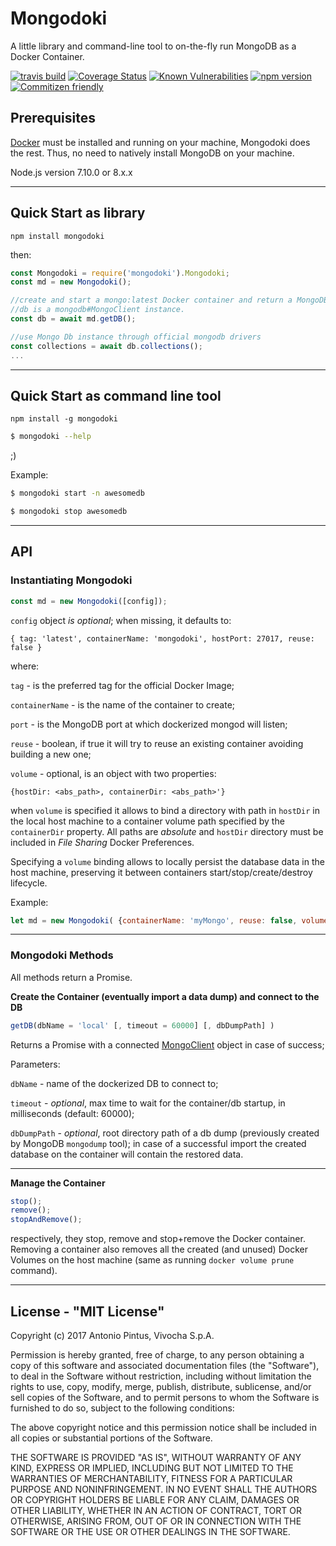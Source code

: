 # Mongodoki

A little library and command-line tool to on-the-fly run MongoDB as a Docker Container.



[![travis build](https://img.shields.io/travis/vivocha/mongodoki.svg)](https://travis-ci.org/vivocha/mongodoki)
[![Coverage Status](https://coveralls.io/repos/github/vivocha/mongodoki/badge.svg?branch=master)](https://coveralls.io/github/vivocha/mongodoki?branch=master)
[![Known Vulnerabilities](https://snyk.io/test/github/vivocha/mongodoki/badge.svg)](https://snyk.io/test/github/vivocha/mongodoki)
[![npm version](https://img.shields.io/npm/v/mongodoki.svg)](https://www.npmjs.com/package/mongodoki)
[![Commitizen friendly](https://img.shields.io/badge/commitizen-friendly-brightgreen.svg)](http://commitizen.github.io/cz-cli/)


## Prerequisites


[Docker](https://www.docker.com) must be installed and running on your machine, Mongodoki does the rest. 
Thus, no need to natively install MongoDB on your machine. 

Node.js version 7.10.0 or 8.x.x

---
## Quick Start as library

```
npm install mongodoki
```
then:

```js
const Mongodoki = require('mongodoki').Mongodoki;
const md = new Mongodoki();

//create and start a mongo:latest Docker container and return a MongoDB Db instance, default port: 27017, db name: local, container name: mongodoki-container
//db is a mongodb#MongoClient instance.
const db = await md.getDB();

//use Mongo Db instance through official mongodb drivers
const collections = await db.collections();
...
```

---
## Quick Start as command line tool

```
npm install -g mongodoki
```

```sh
$ mongodoki --help
```
;)

Example:

```sh
$ mongodoki start -n awesomedb

$ mongodoki stop awesomedb
```
---
## API


### Instantiating Mongodoki
```js
const md = new Mongodoki([config]); 
```

`config` object *is optional*; when missing, it defaults to:

 `{ tag: 'latest', containerName: 'mongodoki', hostPort: 27017, reuse: false }`

where:
    
`tag` -  is the preferred tag for the official Docker Image;

`containerName` -  is the name of the container to create;

`port` -  is the MongoDB port at which dockerized mongod will listen;

`reuse` - boolean, if true it will try to reuse an existing container avoiding building a new one;

`volume` - optional, is an object with two properties:

`{hostDir: <abs_path>, containerDir: <abs_path>'}`

 when `volume` is specified it allows to bind a directory with path in `hostDir` in the local host machine to a container volume path specified by the `containerDir` property. All paths are *absolute* and `hostDir` directory must be included in *File Sharing* Docker Preferences.

Specifying a `volume` binding allows to locally persist the database data in the host machine, preserving it between containers start/stop/create/destroy lifecycle.

Example:

```js
let md = new Mongodoki( {containerName: 'myMongo', reuse: false, volume: {hostDir: '/Users/diego/temp', containerDir: '/data/db'}} );
```

---

### Mongodoki Methods
All methods return a Promise.

**Create the Container (eventually import a data dump) and connect to the DB**

```js
getDB(dbName = 'local' [, timeout = 60000] [, dbDumpPath] )
```
Returns a Promise with a connected [MongoClient](https://mongodb.github.io/node-mongodb-native/2.2/api/Db.html) object in case of success;

Parameters:

`dbName` -  name of the dockerized DB to connect to;

`timeout` - *optional*, max time to wait for the container/db startup, in milliseconds (default: 60000);

`dbDumpPath` - *optional*, root directory path of a db dump (previously created by MongoDB `mongodump` tool); in case of a successful import the created database on the container will contain the restored data.

---
**Manage the Container**


```js
stop();
remove();
stopAndRemove();
```
respectively, they stop, remove and stop+remove the Docker container.
Removing a container also removes all the created (and unused) Docker Volumes on the host machine (same as running  `docker volume prune` command).




---


License - "MIT License"
-----------------------

Copyright (c) 2017 Antonio Pintus, Vivocha S.p.A.

Permission is hereby granted, free of charge, to any person obtaining a copy
of this software and associated documentation files (the "Software"), to deal
in the Software without restriction, including without limitation the rights
to use, copy, modify, merge, publish, distribute, sublicense, and/or sell
copies of the Software, and to permit persons to whom the Software is
furnished to do so, subject to the following conditions:

The above copyright notice and this permission notice shall be included in all
copies or substantial portions of the Software.

THE SOFTWARE IS PROVIDED "AS IS", WITHOUT WARRANTY OF ANY KIND, EXPRESS OR
IMPLIED, INCLUDING BUT NOT LIMITED TO THE WARRANTIES OF MERCHANTABILITY,
FITNESS FOR A PARTICULAR PURPOSE AND NONINFRINGEMENT. IN NO EVENT SHALL THE
AUTHORS OR COPYRIGHT HOLDERS BE LIABLE FOR ANY CLAIM, DAMAGES OR OTHER
LIABILITY, WHETHER IN AN ACTION OF CONTRACT, TORT OR OTHERWISE, ARISING FROM,
OUT OF OR IN CONNECTION WITH THE SOFTWARE OR THE USE OR OTHER DEALINGS IN THE
SOFTWARE.